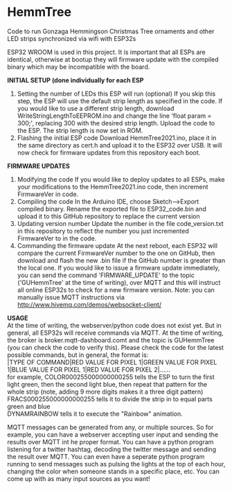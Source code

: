 # HemmTree
Code to run Gonzaga Hemmingson Christmas Tree ornaments and other LED strips synchronized via wifi with ESP32s

ESP32 WROOM is used in this project. 
It is important that all ESPs are identical, otherwise at bootup they will firmware update with the compiled binary which may be incompatible with the board.

<b>INITIAL SETUP (done individually for each ESP</b>
  1) Setting the number of LEDs this ESP will run (optional)
        If you skip this step, the ESP will use the default strip length as specified in the code. If you would like to use a different strip length, download WriteStringLengthToEEPROM.ino and change the line 'float param = 300;', replacing 300 with the desired strip length. Upload the code to the ESP. The strip length is now set in ROM.
  2) Flashing the initial ESP code
        Download HemmTree2021.ino, place it in the same directory as cert.h and upload it to the ESP32 over USB. It will now check for firmware updates from this repository each boot.
  

<b>FIRMWARE UPDATES</b>
  1) Modifying the code
        If you would like to deploy updates to all ESPs, make your modifications to the HemmTree2021.ino code, then increment FirmwareVer in code.
  2) Compiling the code
        In the Arduino IDE, choose Sketch-->Export compiled binary. Rename the exported file to ESP32_code.bin and upload it to this GitHub repository to replace the current version
  3) Updating version number
        Update the number in the file code_version.txt in this repository to reflect the number you just incremented FirmwareVer to in the code.
  4) Commanding the firmware update
        At the next reboot, each ESP32 will compare the current FirmwareVer number to the one on GitHub, then download and flash the new .bin file if the GitHub number is greater than the local one. If you would like to issue a firmware update immediately, you can send the command 'FIRMWARE_UPDATE' to the topic ('GUHemmTree' at the time of writing), over MQTT and this will instruct all online ESP32s to check for a new firmware version. Note: you can manually issue MQTT instructions via http://www.hivemq.com/demos/websocket-client/

<b>USAGE</b><br>
At the time of writing, the webserver/python code does not exist yet. But in general, all ESP32s will receive commands via MQTT. At the time of writing, the broker is broker.mqtt-dashboard.comt and the topic is GUHemmTree (you can check the code to verify this). Please check the code for the latest possible commands, but in general, the format is:<br>
  |TYPE OF COMMAND|RED VALUE FOR PIXEL 1|GREEN VALUE FOR PIXEL 1|BLUE VALUE FOR PIXEL 1|RED VALUE FOR PIXEL 2|......<br>
  for example, COLOR000255000000000255 tells the ESP to turn the first light green, then the second light blue, then repeat that pattern for the whole strip (note, adding 9 more digits makes it a three digit pattern)<br>
  FRACS000255000000000255 tells it to divide the strip in to equal parts green and blue<br>
  DYNAMRAINBOW tells it to execute the "Rainbow" animation.
  
  MQTT messages can be generated from any, or multiple sources. So for example, you can have a webserver accepting user input and sending the results over MQTT int he proper format. You can have a python program listening for a twitter hashtag, decoding the twitter message and sending the result over MQTT. You can even have a seperate python program running to send messages such as pulsing the lights at the top of each hour, changing the color when someone stands in a specific place, etc. You can come up with as many input sources as you want!
